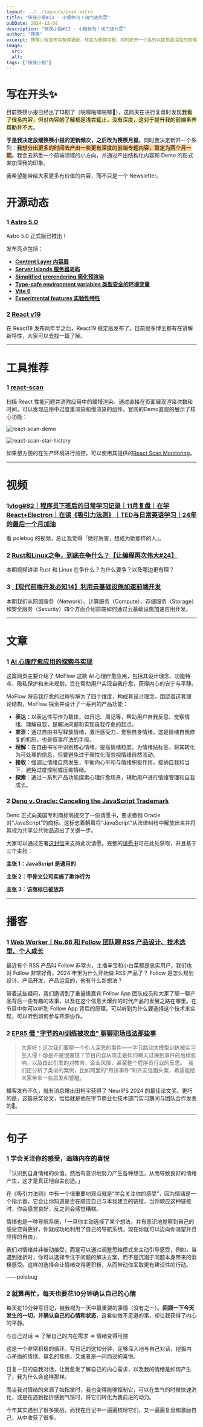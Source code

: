 ```yaml
---
layout: ../../layouts/post.astro
title: "筷筷小报#13 - 小报休刊！闭门迭代😇"
pubDate: 2024-12-08
description: "筷筷小报#13 - 小报休刊！闭门迭代😇"
author: "筷筷"
excerpt: 筷筷小报宣布将暂停更新，转变为筷筷月报，同时新开一个系列以提供更深度的前端专题内容。开源动态部分报道了Astro 5.0和React v19的发布。工具推荐介绍了react-scan，一个扫描React性能问题的工具。视频推荐包括程序员日常学习记录、Rust和Linux之争的讨论，以及如何利用云基础设施加速前端开发。文章推荐探讨了AI心理疗愈应用的探索与实现，以及Deno向美国专利商标局提交请愿书要求撤销Oracle对“JavaScript”的商标。播客推荐讨论了RSS产品设计、技术选型、个人成长，以及职场违法案例。句子部分分享了关于关注感受和确认心情的思考。
image:  
  src:
  alt:
tags: ["筷筷小报"]
---
```


# 写在开头✨

目前筷筷小报已经出了13期了（啪唧啪唧啪唧👏），这两天在进行复盘时发现<mark style="background: #FFF3A3A6;">我看了很多内容，但对内容的了解都是浅尝辄止，没有深度，这对于提升我的前端素养帮助并不大</mark>。

**于是我决定放缓筷筷小报的更新频次，之后改为筷筷月报**。同时我决定新开一个系列：<mark style="background: #FFB86CA6;">我想分出更多的时间去产出一些更有深度的前端专题内容，暂定为两个月一期</mark>。我会去熟悉一个前端领域的小方向，并通过产出结构化内容和 Demo 的形式来加深我的印象。

我希望能带给大家更多有价值的内容，而不只是一个 Newsletter。

# 开源动态

### 1 [Astro 5.0](https://astro.build/blog/astro-5/)

Astro 5.0 正式版已推出！

发布亮点包括：
- **[Content Layer 内容层](https://astro.build/blog/astro-5/#content-layer)**
- **[Server Islands 服务器岛屿](https://astro.build/blog/astro-5/#server-islands)**
- **[Simplified prerendering 简化预渲染](https://astro.build/blog/astro-5/#simplified-prerendering)**
- **[Type-safe environment variables 类型安全的环境变量](https://astro.build/blog/astro-5/#astroenv)**
- **[Vite 6](https://astro.build/blog/astro-5/#vite-6)**
- **[Experimental features 实验性特性](https://astro.build/blog/astro-5/#experimental-features)**

### 2 [React v19](https://react.dev/blog/2024/12/05/react-19)

在 React18 发布两年半之后，React19 稳定版发布了。目前很多博主都有在讲解新特性，大家可以去找一篇了解。

---
# 工具推荐

### 1 [react-scan](https://react-scan.com/)

扫描 React 性能问题并消除应用中的缓慢渲染。通过直接在页面展现渲染次数和时间，可以发现应用中过度重渲染和慢渲染的组件。官网的Demo直观的展示了核心功能：

![react-scan-demo](https://mp-32a9c741-ee12-48ed-86c1-aaeb62c1a109.cdn.bspapp.com/cloudstorage/kkxb/kkxb13-2.png)

![react-scan-star-history](https://mp-32a9c741-ee12-48ed-86c1-aaeb62c1a109.cdn.bspapp.com/cloudstorage/kkxb/kkxb13-1.png)

如果想方便的在生产环境进行监控，可以使用其提供的[React Scan Monitoring](https://react-scan.com/monitoring)。

---
# 视频

### 1[vlog#82｜程序员下班后的日常学习记录｜11月复盘｜在学 React+Electron｜在读《吸引力法则》｜TED与日常英语学习｜24年的最后一个月加油](https://www.bilibili.com/video/BV1SyzoY2EWA/?share_source=copy_web&vd_source=27102c235ff3a9369a44716ba38084f3)

看 polebug 的视频，总让我觉得「她好厉害，想成为她那样的人」。

### 2 [Rust和Linux之争，到底在争什么？【让编程再次伟大#24】](https://www.bilibili.com/video/BV16izkYdEAz/?share_source=copy_web&vd_source=27102c235ff3a9369a44716ba38084f3)

本期视频讲讲 Rust 和 Linux 在争什么？为什么要争？以及哪边更有理？

### 3 [【现代前端开发必知14】利用云基础设施加速前端开发](https://www.bilibili.com/video/BV1tKzmYQERD/?share_source=copy_web&vd_source=27102c235ff3a9369a44716ba38084f3)

本期我们从网络服务（Network）、计算服务（Compute）、存储服务（Storage）和安全服务（Security）四个方面介绍前端如何通过云基础设施加速应用开发。

---
# 文章

### 1 [AI 心理疗愈应用的探索与实现](https://blog.ursb.me/posts/moflow/)

这篇网页主要介绍了 MoFlow 这款 AI 心理疗愈应用，包括其设计理念、功能特点、隐私保护和未来规划，旨在帮助用户实现自我疗愈，获得内心的安宁与平静。

MoFlow 将自我疗愈的过程拆解为了四个维度，构成其设计理念，围绕着这套理论结构，MoFlow 探索并设计了一系列的产品功能：

- **表达**：以表达性写作为载体，如日记、周记等，帮助用户自我反思、觉察情绪、理解自我，是解决问题和实现自我疗愈的起点。
- **宣泄**：通过自由书写释放情绪，激活感受力，觉察自身情绪，这是情绪自我修复的机制，也是叙事疗法的手段。
- **理解**：在自由书写中识别核心情绪，提高情绪粒度，为情绪贴标签，将其转化为可处理的信息，但要避免过于理性化而忽视情绪自然流动。
- **接收**：强调让情绪自然发生，平衡内心平和与情绪积极作用，接纳自我和当下，避免过度控制或压抑情绪。
- **探索**：通过一系列产品功能探索心理疗愈场景，辅助用户进行情绪管理和自我成长。

### 2 [Deno v. Oracle: Canceling the JavaScript Trademark](https://deno.com/blog/deno-v-oracle)

Deno 正式向美国专利商标局提交了一份请愿书，要求撤销 Oracle 对“JavaScript”的商标。这标志着朝着将“JavaScript”从法律纠纷中解放出来并将其视为共享公共物品迈出了关键一步。

大家可以通过签署[这封信](https://javascript.tm/)来支持此次请愿。完整的[请愿书](https://ttabvue.uspto.gov/ttabvue/v?pno=92086835&pty=CAN&eno=1)可在此处获取，并且基于三个主张：

**主张 1：JavaScript 是通用的**

**主张 2：甲骨文公司实施了欺诈行为**

**主张 3：该商标已被放弃**

---
# 播客

### 1 [Web Worker丨No.66 和 Follow 团队聊 RSS 产品设计、技术选型、个人成长](https://www.xiaoyuzhoufm.com/episode/67489d8c0ed328720a0ed3ca)

最近有个 RSS 产品叫 Follow 非常火，主播辛宝和小白菜都是忠实用户，我们也对 Follow 非常好奇，2024 年里为什么开始做 RSS 产品了？ Follow 是怎么规划设计、产品开发、产品运营的，他有什么新想法？

带着这些疑问，我们邀请到了重量级嘉宾 Follow App 团队成员和大家了聊一聊产品背后一些有趣的故事，以及在这个信息大爆炸的时代产品的发展之路在哪里。在节目中你可以听到 Follow App 背后的原理，可以听到为什么要选择这个技术来实现，可以听到如何参与开源协作。

### 2 [EP85 借 "字节的AI训练被攻击" 聊聊职场违法那些事](https://www.xiaoyuzhoufm.com/episode/674f227f17cd5416ad356130)

> 大家好！这次我们要聊一个引人深思的事件——字节跳动大模型训练被实习生入侵！😱是不是很震惊？节目内容从攻击是如何瞒天过海到事件的后续影响，以及由此引发的对教育、企业风控，甚至整个程序员行业的反思。  我们还分析了类似的案例，比如阿里的“月饼事件”和齐安信猎头案，希望能给大家带来一些启发和警醒。

播客发布不久，就有消息爆出田柯宇获得了 NeurIPS 2024 的最佳论文奖。更巧的是，这篇获奖论文，恰恰就是他在字节商业化技术部门实习期间与团队合作发表的🤣。

---
# 句子

### 1 学会关注你的感受，追随内在的喜悦

「认识到自身情绪的价值，然后有意识地努力产生各种想法，从而导致良好的情绪产生，这才是真正地自主创造。」

在《吸引力法则》中有一个很重要地观点就是“学会关注你的感受”，因为情绪是一个指示器，它会让你知道是否在顺应自己与本我建立的链接，当你顺应这种链接时，你会感觉良好，反之则会感觉糟糕。

情绪也是一种导航系统，「一旦你主动选择了某个想法，并有意识地觉察到自己的感受变得更好，你就成功地利用了自己的导航系统。现在你就可以迈向你渴望并且应得的自由」。

我们对情绪并非被动接受，而是可以通过调整思维模式来主动引导感受，例如，当遇到挫折时，你可以选择专注于问题的解决方案，而不是沉溺于问题本身带来的消极感受。这样的选择会让情绪变得更积极，从而带动你采取更有建设性的行动。

——polebug


### 2 就算再忙，每天也要花10分钟确认自己的心情

每天花10分钟写日记，被我视为一天中最重要的事情（没有之一）。**回顾一下今天发生的一切，并确认自己的心情和状态**，这看似微不足道的事，却让我获得了内心的平静。

与自己对话 => 了解自己的内在需求 => 情绪变得可控

这是一个非常积极的循环。写日记的这10分钟，足够深入地与自己对话，挖掘内心矛盾的情绪、莫名的焦虑，又或者是一闪而过的喜悦。

日复一日的自我对话，让我愈发了解自己的内心需求，以及我的情绪是如何产生了，我为什么会这样那样。

而当我对情绪的来源了如指掌时，我也变得能够控制它，可以在生气的时候快速消化，或是在遇到挫折感到气馁时，将它们转化为我前进的动力。

今年其实遇到了很多挑战，而我在日记中一遍遍梳理它们，又一遍遍复盘和激励自己，从中收获了很多。